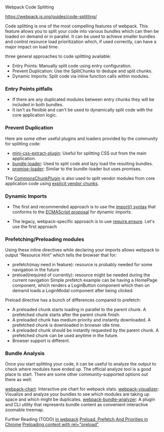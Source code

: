 Webpack Code Splitting

https://webpack.js.org/guides/code-splitting/

Code splitting is one of the most compelling features of webpack. This feature allows you to split your code into various bundles which can then be loaded on demand or in parallel. It can be used to achieve smaller bundles and control resource load prioritization which, if used correctly, can have a major impact on load time.

 three general approaches to code splitting available:

* Entry Points: Manually split code using entry configuration.
* Prevent Duplication: Use the SplitChunks to dedupe and split chunks.
* Dynamic Imports: Split code via inline function calls within modules.

### Entry Points pitfalls 

* If there are any duplicated modules between entry chunks they will be included in both bundles.
* It isn't as flexible and can't be used to dynamically split code with the core application logic.

### Prevent Duplication
Here are some other useful plugins and loaders provided by the community for splitting code:

* [mini-css-extract-plugin](https://webpack.js.org/plugins/mini-css-extract-plugin): Useful for splitting CSS out from the main application.
* [bundle-loader](https://webpack.js.org/loaders/bundle-loader): Used to split code and lazy load the resulting bundles.
* [promise-loader](https://github.com/gaearon/promise-loader): Similar to the bundle-loader but uses promises.

The [CommonsChunkPlugin](https://webpack.js.org/plugins/commons-chunk-plugin) is also used to split vendor modules from core application code using [explicit vendor chunks](https://webpack.js.org/plugins/commons-chunk-plugin/#explicit-vendor-chunk).


### Dynamic Imports

* The first and recommended approach is to use the [import() syntax](https://webpack.js.org/api/module-methods#import-) that conforms to the [ECMAScript proposal](https://github.com/tc39/proposal-dynamic-import) for dynamic imports. 

* The legacy, webpack-specific approach is to use [require.ensure](https://webpack.js.org/api/module-methods#require-ensure). Let's use the first approach


### Prefetching/Preloading modules

Using these inline directives while declaring your imports allows webpack to output “Resource Hint” which tells the browser that for:

* prefetch(may need in feature): resource is probably needed for some navigation in the future
* preload(required of currently): resource might be needed during the current navigation
Simple prefetch example can be having a HomePage component, which renders a LoginButton component which then on demand loads a LoginModal component after being clicked.

Preload directive has a bunch of differences compared to prefetch:

* A preloaded chunk starts loading in parallel to the parent chunk. A prefetched chunk starts after the parent chunk finish.
* A preloaded chunk has medium priority and instantly downloaded. A prefetched chunk is downloaded in browser idle time.
* A preloaded chunk should be instantly requested by the parent chunk. A prefetched chunk can be used anytime in the future.
* Browser support is different.

### Bundle Analysis
Once you start splitting your code, it can be useful to analyze the output to check where modules have ended up. The official analyze tool is a good place to start. There are some other community-supported options out there as well:

[webpack-chart](https://alexkuz.github.io/webpack-chart/): Interactive pie chart for webpack stats.
[webpack-visualizer](https://chrisbateman.github.io/webpack-visualizer/): Visualize and analyze your bundles to see which modules are taking up space and which might be duplicates.
[webpack-bundle-analyzer](https://github.com/webpack-contrib/webpack-bundle-analyzer): A plugin and CLI utility that represents bundle content as convenient interactive zoomable treemap.

Further Reading (TODO)
[<link rel=”prefetch/preload”> in webpack](https://medium.com/webpack/link-rel-prefetch-preload-in-webpack-51a52358f84c)
[Preload, Prefetch And Priorities in Chrome](https://medium.com/reloading/preload-prefetch-and-priorities-in-chrome-776165961bbf)
[Preloading content with rel="preload"](https://developer.mozilla.org/en-US/docs/Web/HTML/Preloading_content)
